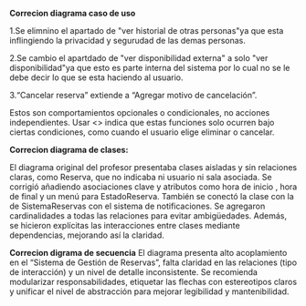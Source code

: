 **Correcion diagrama caso de uso**

1.Se elimnino el apartado de "ver historial de otras personas"ya que esta inflingiendo la privacidad y segurudad de las demas personas.

2.Se cambio el apartdado de "ver disponibilidad externa" a solo "ver disponibilidad"ya que esto es parte interna del sistema por lo cual no se le debe decir lo que se esta haciendo al usuario.

3.“Cancelar reserva” extiende a “Agregar motivo de cancelación”.

Estos son comportamientos opcionales o condicionales, no acciones independientes. Usar <<extend>> indica que estas funciones solo ocurren bajo ciertas condiciones, como cuando el usuario elige eliminar o cancelar.


**Correcion diagrama de clases:**

El diagrama original del profesor presentaba clases aisladas y sin relaciones claras, como Reserva, que no indicaba ni usuario ni sala asociada. Se corrigió añadiendo asociaciones clave y atributos como hora de inicio , hora de final y un menú para EstadoReserva. También se conectó la clase con la de SistemaReservas con el sistema de notificaciones. Se agregaron cardinalidades a todas las relaciones para evitar ambigüedades. Además, se hicieron explícitas las interacciones entre clases mediante dependencias, mejorando así la claridad.


**Correcion digrama de secuencia**
El diagrama presenta alto acoplamiento en el “Sistema de Gestión de Reservas”, falta claridad en las relaciones (tipo de interacción) y un nivel de detalle inconsistente. Se recomienda modularizar responsabilidades, etiquetar las flechas con estereotipos claros y unificar el nivel de abstracción para mejorar legibilidad y mantenibilidad.


